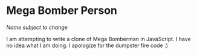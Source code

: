 # Mega Bomber Person
_Name subject to change_

I am attempting to write a clone of Mega Bomberman in JavaScript. I have no idea what I am doing. I apologize for the dumpster fire code :)

